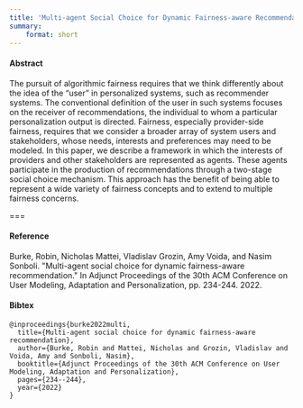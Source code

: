 ```yaml
---
title: 'Multi-agent Social Choice for Dynamic Fairness-aware Recommendation'
summary:
    format: short
---
```


#### Abstract

The pursuit of algorithmic fairness requires that we think differently about the idea of the “user” in personalized systems, such as recommender systems. The conventional definition of the user in such systems focuses on the receiver of recommendations, the individual to whom a particular personalization output is directed. Fairness, especially provider-side fairness, requires that we consider a broader array of system users and stakeholders, whose needs, interests and preferences may need to be modeled. In this paper, we describe a framework in which the interests of providers and other stakeholders are represented as agents. These agents participate in the production of recommendations through a two-stage social choice mechanism. This approach has the benefit of being able to represent a wide variety of fairness concepts and to extend to multiple fairness concerns.

===

#### Reference
Burke, Robin, Nicholas Mattei, Vladislav Grozin, Amy Voida, and Nasim Sonboli. "Multi-agent social choice for dynamic fairness-aware recommendation." In Adjunct Proceedings of the 30th ACM Conference on User Modeling, Adaptation and Personalization, pp. 234-244. 2022.
#### Bibtex
```
@inproceedings{burke2022multi,
  title={Multi-agent social choice for dynamic fairness-aware recommendation},
  author={Burke, Robin and Mattei, Nicholas and Grozin, Vladislav and Voida, Amy and Sonboli, Nasim},
  booktitle={Adjunct Proceedings of the 30th ACM Conference on User Modeling, Adaptation and Personalization},
  pages={234--244},
  year={2022}
}
```
